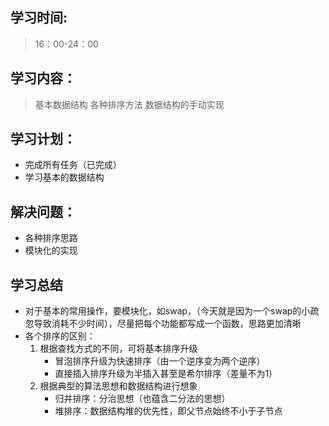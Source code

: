 ## 学习时间:
> 16：00-24：00
## 学习内容：
> 基本数据结构
> 各种排序方法
> 数据结构的手动实现
## 学习计划：
* 完成所有任务（已完成）
* 学习基本的数据结构
## 解决问题：
* 各种排序思路
* 模块化的实现
## 学习总结
* 对于基本的常用操作，要模块化，如swap，（今天就是因为一个swap的小疏忽导致消耗不少时间），尽量把每个功能都写成一个函数，思路更加清晰
* 各个排序的区别：
  1. 根据查找方式的不同，可将基本排序升级
     * 冒泡排序升级为快速排序（由一个逆序变为两个逆序）
     * 直接插入排序升级为半插入甚至是希尔排序（差量不为1）
  2. 根据典型的算法思想和数据结构进行想象
     * 归并排序：分治思想（也蕴含二分法的思想）
     * 堆排序：数据结构堆的优先性，即父节点始终不小于子节点

